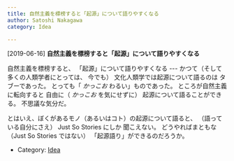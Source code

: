 ```yaml
---
title: 自然主義を標榜すると「起源」について語りやすくなる
author: Satoshi Nakagawa
category: Idea

---
```


[2019-06-16] **自然主義を標榜すると「起源」について語りやすくなる** 

 自然主義を標榜すると、
「起源」について語りやすくなる
--- かつて（そして多くの人類学者にとっては、
今でも）
文化人類学では起源について語るのは
タブーであった。
とっても「 *かっこお* わるい」ものであった。
ところが自然主義に転向すると
自由に（ *かっこお* を気にせずに）
起源について語ることができる。
不思議な気分だ。

 とはいえ、ぼくがあるモノ（あるいはコト）の起源について語ると、
（語っている自分にさえ） Just So Stories にしか
聞こえない。
どうやればまともな（Just So Stories ではない）
「起源語り」ができるのだろうか。

- Category: [Idea](https://merapano.github.io/categories.html#Idea)


